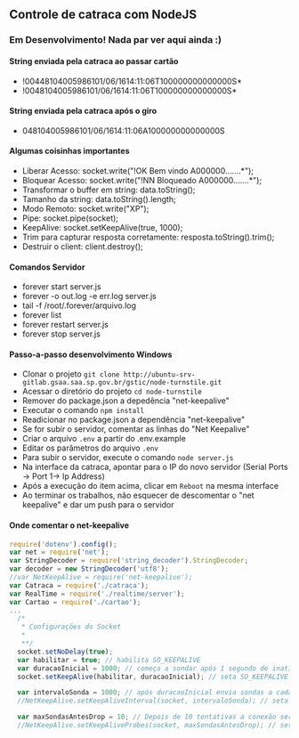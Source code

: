 ## Controle de catraca com NodeJS

### Em Desenvolvimento! Nada par ver aqui ainda :)

#### String enviada pela catraca ao passar cartão
* !00448104005986101/06/1614:11:06T100000000000000S*
* !0048104005986101/06/1614:11:06T100000000000000S*

#### String enviada pela catraca após o giro
* 048104005986101/06/1614:11:06A100000000000000S

#### Algumas coisinhas importantes
* Liberar Acesso: socket.write("!OK Bem vindo      A000000.......\*");
* Bloquear Acesso: socket.write("!NN Bloqueado      A000000.......\*");
* Transformar o buffer em string: data.toString();
* Tamanho da string: data.toString().length;
* Modo Remoto: socket.write("XP");
* Pipe: socket.pipe(socket);
* KeepAlive: socket.setKeepAlive(true, 1000);
* Trim para capturar resposta corretamente: resposta.toString().trim();
* Destruir o client: client.destroy();

#### Comandos Servidor
* forever start server.js
* forever -o out.log -e err.log server.js
* tail -f /root/.forever/arquivo.log
* forever list
* forever restart server.js
* forever stop server.js

#### Passo-a-passo desenvolvimento Windows
* Clonar o projeto `git clone http://ubuntu-srv-gitlab.gsaa.saa.sp.gov.br/gstic/node-turnstile.git`
* Acessar o diretório do projeto `cd node-turnstile`
* Remover do package.json a depedência "net-keepalive"
* Executar o comando `npm install`
* Readicionar no package.json a dependência "net-keepalive"
* Se for subir o servidor, comentar as linhas do "Net Keepalive"
* Criar o arquivo `.env` a partir do .env.example
* Editar os parâmetros do arquivo `.env`
* Para subir o servidor, execute o comando `node server.js`
* Na interface da catraca, apontar para o IP do novo servidor (Serial Ports -> Port 1-> Ip Address)
* Após a execução do item acima, clicar em `Reboot` na mesma interface
* Ao terminar os trabalhos, não esquecer de descomentar o "net keepalive" e dar um push para o servidor

#### Onde comentar o net-keepalive
```javascript
require('dotenv').config();
var net = require('net');
var StringDecoder = require('string_decoder').StringDecoder;
var decoder = new StringDecoder('utf8');
//var NetKeepAlive = require('net-keepalive');
var Catraca = require('./catraca');
var RealTime = require('./realtime/server');
var Cartao = require('./cartao');
...
  /*
   * Configurações do Socket
   *
   **/
  socket.setNoDelay(true);
  var habilitar = true; // habilita SO_KEEPALIVE
  var duracaoInicial = 1000; // começa a sondar após 1 segundo de inatividade
  socket.setKeepAlive(habilitar, duracaoInicial); // seta SO_KEEPALIVE e TCP_KEEPIDLE

  var intervaloSonda = 1000; // após duracaoInicial envia sondas a cada 1 segundo
  //NetKeepAlive.setKeepAliveInterval(socket, intervaloSonda); // seta TCP_KEEPINTVL

  var maxSondasAntesDrop = 10; // Depois de 10 tentativas a conexão será dropada
  //NetKeepAlive.setKeepAliveProbes(socket, maxSondasAntesDrop); // seta TCP_KEEPCNT

```
